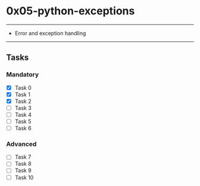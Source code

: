 # 0x05-python-exceptions

---
* Error and exception handling
---

## Tasks
### Mandatory
- [x] Task 0
- [x] Task 1
- [x] Task 2
- [ ] Task 3
- [ ] Task 4
- [ ] Task 5
- [ ] Task 6

### Advanced
- [ ] Task 7
- [ ] Task 8
- [ ] Task 9
- [ ] Task 10
